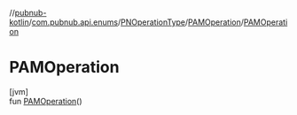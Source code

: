 //[pubnub-kotlin](../../../../index.md)/[com.pubnub.api.enums](../../index.md)/[PNOperationType](../index.md)/[PAMOperation](index.md)/[PAMOperation](-p-a-m-operation.md)

# PAMOperation

[jvm]\
fun [PAMOperation](-p-a-m-operation.md)()

